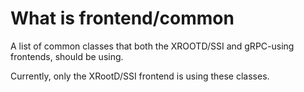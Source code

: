 # What is frontend/common

A list of common classes that both the XROOTD/SSI and gRPC-using frontends, should be using.

Currently, only the XRootD/SSI frontend is using these classes.